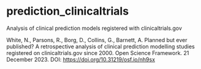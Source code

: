 # prediction_clinicaltrials
Analysis of clinical prediction models registered with clinicaltrials.gov

White, N., Parsons, R., Borg, D., Collins, G., Barnett, A. Planned but ever published? A retrospective analysis of clinical prediction modelling studies registered on clinicaltrials.gov since 2000. Open Science Framework. 21 December 2023. DOI: https://doi.org/10.31219/osf.io/nh9sx
